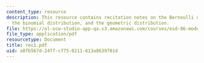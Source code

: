 ```yaml
---
content_type: resource
description: This resource contains recitation notes on the Bernoulli distribution,
  the binomial distribution, and the geometric distribution.
file: https://ol-ocw-studio-app-qa.s3.amazonaws.com/courses/esd-86-models-data-and-inference-for-socio-technical-systems-spring-2007/a8fb567d24ffcf750211613a8639701d_rec1.pdf
file_type: application/pdf
resourcetype: Document
title: rec1.pdf
uid: a8fb567d-24ff-cf75-0211-613a8639701d
---
```


